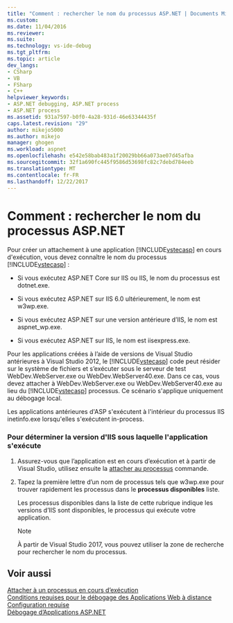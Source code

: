 ```yaml
---
title: "Comment : rechercher le nom du processus ASP.NET | Documents Microsoft"
ms.custom: 
ms.date: 11/04/2016
ms.reviewer: 
ms.suite: 
ms.technology: vs-ide-debug
ms.tgt_pltfrm: 
ms.topic: article
dev_langs:
- CSharp
- VB
- FSharp
- C++
helpviewer_keywords:
- ASP.NET debugging, ASP.NET process
- ASP.NET process
ms.assetid: 931a7597-b0f0-4a28-931d-46e63344435f
caps.latest.revision: "29"
author: mikejo5000
ms.author: mikejo
manager: ghogen
ms.workload: aspnet
ms.openlocfilehash: e542e58bab483a1f20029bb66a073ae07d45afba
ms.sourcegitcommit: 32f1a690fc445f9586d53698fc82c7debd784eeb
ms.translationtype: MT
ms.contentlocale: fr-FR
ms.lasthandoff: 12/22/2017
---
```

# <a name="how-to-find-the-name-of-the-aspnet-process"></a>Comment : rechercher le nom du processus ASP.NET
Pour créer un attachement à une application [!INCLUDE[vstecasp](../code-quality/includes/vstecasp_md.md)] en cours d'exécution, vous devez connaître le nom du processus [!INCLUDE[vstecasp](../code-quality/includes/vstecasp_md.md)] :  

-   Si vous exécutez ASP.NET Core sur IIS ou IIS, le nom du processus est dotnet.exe.

-   Si vous exécutez ASP.NET sur IIS 6.0 ultérieurement, le nom est w3wp.exe.  
  
-   Si vous exécutez ASP.NET sur une version antérieure d’IIS, le nom est aspnet_wp.exe.

-   Si vous exécutez ASP.NET sur IIS, le nom est iisexpress.exe.
  
Pour les applications créées à l’aide de versions de Visual Studio antérieures à Visual Studio 2012, le [!INCLUDE[vstecasp](../code-quality/includes/vstecasp_md.md)] code peut résider sur le système de fichiers et s’exécuter sous le serveur de test WebDev.WebServer.exe ou WebDev.WebServer40.exe. Dans ce cas, vous devez attacher à WebDev.WebServer.exe ou WebDev.WebServer40.exe au lieu du [!INCLUDE[vstecasp](../code-quality/includes/vstecasp_md.md)] processus. Ce scénario s'applique uniquement au débogage local.
  
Les applications antérieures d'ASP s'exécutent à l'intérieur du processus IIS inetinfo.exe lorsqu'elles s'exécutent in-process.  

### <a name="to-determine-the-iis-version-under-which-the-application-is-running"></a>Pour déterminer la version d'IIS sous laquelle l'application s'exécute  

1.  Assurez-vous que l’application est en cours d’exécution et à partir de Visual Studio, utilisez ensuite la [attacher au processus](../debugger/attach-to-running-processes-with-the-visual-studio-debugger.md) commande.

2.  Tapez la première lettre d’un nom de processus tels que w3wp.exe pour trouver rapidement les processus dans le **processus disponibles** liste.

    Les processus disponibles dans la liste de cette rubrique indique les versions d’IIS sont disponibles, le processus qui exécute votre application.

    > [!NOTE]
    > À partir de Visual Studio 2017, vous pouvez utiliser la zone de recherche pour rechercher le nom du processus.
  
## <a name="see-also"></a>Voir aussi  
 [Attacher à un processus en cours d’exécution](../debugger/attach-to-running-processes-with-the-visual-studio-debugger.md)  
 [Conditions requises pour le débogage des Applications Web à distance](../debugger/prerequistes-for-remote-debugging-web-applications.md)   
 [Configuration requise](../debugger/aspnet-debugging-system-requirements.md)   
 [Débogage d’Applications ASP.NET](../debugger/how-to-enable-debugging-for-aspnet-applications.md)